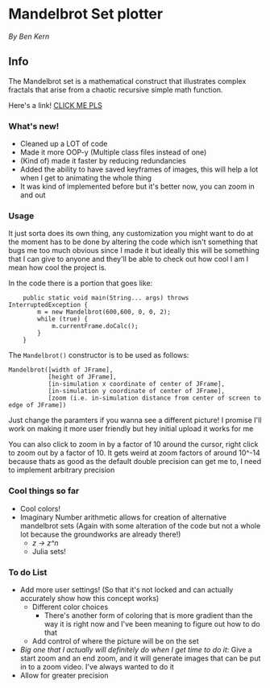 # Mandelbrot Set plotter
*By Ben Kern*

## Info
The Mandelbrot set is a mathematical construct that illustrates complex fractals that arise from a chaotic recursive simple math function.

Here's a link! [CLICK ME PLS](https://en.wikipedia.org/wiki/Mandelbrot_set)

### What's new!
- Cleaned up a LOT of code
- Made it more OOP-y (Multiple class files instead of one)
- (Kind of) made it faster by reducing redundancies
- Added the ability to have saved keyframes of images, this will help a lot when I get to animating the whole thing
- It was kind of implemented before but it's better now, you can zoom in and out

### Usage
It just sorta does its own thing, any customization you might want to do at the moment has to be done by altering the code which isn't something that bugs me too much obvious since I made it but ideally this will be something that I can give to anyone and they'll be able to check out how cool I am I mean how cool the project is.

In the code there is a portion that goes like:
```
    public static void main(String... args) throws InterruptedException {
        m = new Mandelbrot(600,600, 0, 0, 2);
        while (true) {
            m.currentFrame.doCalc();
        }
    }
```
The `Mandelbrot()` constructor is to be used as follows:
```
Mandelbrot([width of JFrame],
           [height of JFrame],
           [in-simulation x coordinate of center of JFrame],
           [in-simulation y coordinate of center of JFrame],
           [zoom (i.e. in-simulation distance from center of screen to edge of JFrame])
```
Just change the paramters if you wanna see a different picture! I promise I'll work on making it more user friendly but hey initial upload it works for me

You can also click to zoom in by a factor of 10 around the cursor, right click to zoom out by a factor of 10. It gets weird at zoom factors of around 10^-14 because thats as good as the default double precision can get me to, I need to implement arbitrary precision

### Cool things so far
- Cool colors!
- Imaginary Number arithmetic allows for creation of alternative mandelbrot sets (Again with some alteration of the code but not a whole lot because the groundworks are already there!)
  - *z → z^n*
  - Julia sets!

### To do List
- Add more user settings! (So that it's not locked and can actually accurately show how this concept works)
  - Different color choices
    - There's another form of coloring that is more gradient than the way it is right now and I've been meaning to figure out       how to do that
  - Add control of where the picture will be on the set
- *Big one that I actually will definitely do when I get time to do it*: Give a start zoom and an end zoom, and it will generate images that can be put in to a zoom video. I've always wanted to do it
- Allow for greater precision
